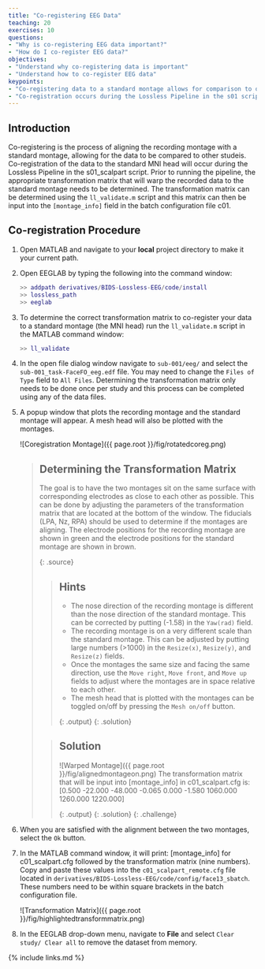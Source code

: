 ```yaml
---
title: "Co-registering EEG Data"
teaching: 20
exercises: 10
questions:
- "Why is co-registering EEG data important?"
- "How do I co-register EEG data?"
objectives:
- "Understand why co-registering data is important"
- "Understand how to co-register EEG data"
keypoints:
- "Co-registering data to a standard montage allows for comparison to other studies."
- "Co-registration occurs during the Lossless Pipeline in the s01 script based on a determined transformation matrix."
---
```


## Introduction

Co-registering is the process of aligning the recording montage with a standard montage, allowing for the data to be compared to other studeis. Co-registration of the data to the standard MNI head will occur during the Lossless Pipeline in the s01_scalpart script. Prior to running the pipeline, the appropriate transformation matrix that will warp the recorded data to the standard montage needs to be determined. The transformation matrix can be determined using the `ll_validate.m` script and this matrix can then be input into the `[montage_info]` field in the batch configuration file c01.

## Co-registration Procedure 

1. Open MATLAB and navigate to your **local** project directory to make it your current path.

2. Open EEGLAB by typing the following into the command window:

    ```matlab
    >> addpath derivatives/BIDS-Lossless-EEG/code/install
    >> lossless_path
    >> eeglab
    ```

3. To determine the correct transformation matrix to co-register your data to a standard montage (the MNI head) run the `ll_validate.m` script in the MATLAB command window:

    ```matlab
    >> ll_validate
    ```
4. In the open file dialog window navigate to `sub-001/eeg/` and select the `sub-001_task-FaceFO_eeg.edf` file. You may need to change the `Files of Type` field to `All Files`. Determining the transformation matrix only needs to be done once per study and this process can be completed using any of the data files. 

5. A popup window that plots the recording montage and the standard montage will appear. A mesh head will also be plotted with the montages.

    ![Coregistration Montage]({{ page.root }}/fig/rotatedcoreg.png)

    > ## Determining the Transformation Matrix
    > 
    > The goal is to have the two montages sit on the same surface with corresponding electrodes as close to each other as possible. This can be done by adjusting the parameters of the transformation matrix that are located at the bottom of the window. The fiducials (LPA, Nz, RPA) should be used to determine if the montages are aligning. The electrode positions for the recording montage are shown in green and the electrode positions for the standard montage are shown in brown. 
    > 
    > {: .source}
    >
    > > ## Hints
    > >
    > > - The nose direction of the recording montage is different than the nose direction of the standard montage. This can be corrected by putting (-1.58) in the `Yaw(rad)` field. 
    > > - The recording montage is on a very different scale than the standard montage. This can be adjusted by putting large numbers (>1000) in the `Resize(x)`, `Resize(y)`, and `Resize(z)` fields. 
    > > - Once the montages the same size and facing the same direction, use the `Move right`, `Move front`, and `Move up` fields to adjust where the montages are in space relative to each other.
    > > - The mesh head that is plotted with the montages can be toggled on/off by pressing the `Mesh on/off` button.
    > >
    > > {: .output}
    > {: .solution}
    >
    > > ## Solution
    > >
    > > ![Warped Montage]({{ page.root }}/fig/alignedmontageon.png)
    > > The transformation matrix that will be input into [montage_info] in c01_scalpart.cfg is: [0.500 -22.000 -48.000 -0.065 0.000 -1.580 1060.000 1260.000 1220.000]
    > >
    > > {: .output}
    > {: .solution}
    {: .challenge}

6. When you are satisfied with the alignment between the two montages, select the `Ok` button.

7. In the MATLAB command window, it will print: [montage_info] for c01_scalpart.cfg followed by the transformation matrix (nine numbers). Copy and paste these values into the `c01_scalpart_remote.cfg` file located in `derivatives/BIDS-Lossless-EEG/code/config/face13_sbatch`. These numbers need to be within square brackets in the batch configuration file. 

    ![Transformation Matrix]({{ page.root }}/fig/highlightedtransformmatrix.png)

8. In the EEGLAB drop-down menu, navigate to **File** and select `Clear study/ Clear all` to remove the dataset from memory.

{% include links.md %}

